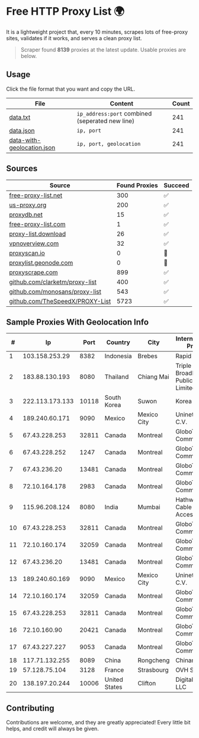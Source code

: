 
# Free HTTP Proxy List 🌍

It is a lightweight project that, every 10 minutes, scrapes lots of free-proxy sites, validates if it works, and serves a clean proxy list.


> Scraper found **8139** proxies at the latest update. Usable proxies are below.

## Usage

Click the file format that you want and copy the URL.


|File|Content|Count|
|----|-------|-----|
|[data.txt](https://raw.githubusercontent.com/themiralay/Proxy-List-World/master/data.txt)|`ip_address:port` combined (seperated new line)|241|
|[data.json](https://raw.githubusercontent.com/themiralay/Proxy-List-World/master/data.json)|`ip, port`|241|
|[data-with-geolocation.json](https://raw.githubusercontent.com/themiralay/Proxy-List-World/master/data-with-geolocation.json)|`ip, port, geolocation`|241|

## Sources

|Source|Found Proxies|Succeed|
|------|-------------|-------|
|[free-proxy-list.net](https://free-proxy-list.net)|300|✅|
|[us-proxy.org](https://www.us-proxy.org)|200|✅|
|[proxydb.net](http://proxydb.net)|15|✅|
|[free-proxy-list.com](https://free-proxy-list.com/?page=&port=&type%5B%5D=http&type%5B%5D=https&up_time=0&search=Search)|1|✅|
|[proxy-list.download](https://www.proxy-list.download/HTTP)|26|✅|
|[vpnoverview.com](https://vpnoverview.com/privacy/anonymous-browsing/free-proxy-servers)|32|✅|
|[proxyscan.io](https://www.proxyscan.io)|0|🚫|
|[proxylist.geonode.com](https://proxylist.geonode.com/api/proxy-list?limit=300&page=1&sort_by=lastChecked&sort_type=desc&protocols=http,https)|0|🚫|
|[proxyscrape.com](https://api.proxyscrape.com/v2/?request=displayproxies&protocol=http&timeout=10000&country=all&ssl=all&anonymity=all)|899|✅|
|[github.com/clarketm/proxy-list](https://raw.githubusercontent.com/clarketm/proxy-list/master/proxy-list-raw.txt)|400|✅|
|[github.com/monosans/proxy-list](https://raw.githubusercontent.com/monosans/proxy-list/main/proxies/http.txt)|543|✅|
|[github.com/TheSpeedX/PROXY-List](https://raw.githubusercontent.com/TheSpeedX/PROXY-List/master/http.txt)|5723|✅|


## Sample Proxies With Geolocation Info

|#|Ip|Port|Country|City|Internet Service Provider|
|-|--|----|-------|----|-------------------------|
|1|103.158.253.29|8382|Indonesia|Brebes|Rapid Network|
|2|183.88.130.193|8080|Thailand|Chiang Mai|Triple T Broadband Public Company Limited|
|3|222.113.173.133|10118|South Korea|Suwon|Korea Telecom|
|4|189.240.60.171|9090|Mexico|Mexico City|Uninet S.A. de C.V.|
|5|67.43.228.253|32811|Canada|Montreal|GloboTech Communications|
|6|67.43.228.252|1247|Canada|Montreal|GloboTech Communications|
|7|67.43.236.20|13481|Canada|Montreal|GloboTech Communications|
|8|72.10.164.178|2983|Canada|Montreal|GloboTech Communications|
|9|115.96.208.124|8080|India|Mumbai|Hathway IP over Cable Internet Access|
|10|67.43.228.253|32811|Canada|Montreal|GloboTech Communications|
|11|72.10.160.174|32059|Canada|Montreal|GloboTech Communications|
|12|67.43.236.20|13481|Canada|Montreal|GloboTech Communications|
|13|189.240.60.169|9090|Mexico|Mexico City|Uninet S.A. de C.V.|
|14|72.10.160.174|32059|Canada|Montreal|GloboTech Communications|
|15|67.43.228.253|32811|Canada|Montreal|GloboTech Communications|
|16|72.10.160.90|20421|Canada|Montreal|GloboTech Communications|
|17|67.43.227.227|9053|Canada|Montreal|GloboTech Communications|
|18|117.71.132.255|8089|China|Rongcheng|Chinanet|
|19|57.128.75.104|3128|France|Strasbourg|OVH SAS|
|20|138.197.20.244|10006|United States|Clifton|DigitalOcean, LLC|



## Contributing

Contributions are welcome, and they are greatly appreciated! Every
little bit helps, and credit will always be given.


